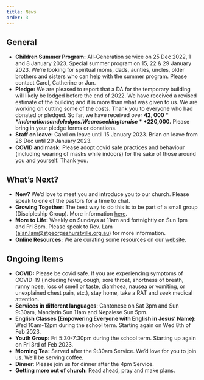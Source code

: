 ```yaml
---
title: News
order: 3
---
```


## General
- **Children Summer Program:** All-Generation service on 25 Dec 2022, 1 and 8 January 2023. Special summer program on 15, 22 & 29 January 2023. We’re looking for spiritual moms, dads, aunties, uncles, older brothers and sisters who can help with the summer program. Please contact Carol, Catherine or Jun. 
- **Pledge:** We are pleased to report that a DA for the temporary building will likely be lodged before the end of 2022. We have received a revised estimate of the building and it is more than what was given to us. We are working on cutting some of the costs. Thank you to everyone who had donated or pledged. So far, we have received over **$42,000** in donations and pledges. We are seeking to raise **$220,000.** Please bring in your pledge forms or donations.  
- **Staff on leave:** Carol on leave until 15 January 2023. Brian on leave from 26 Dec until 29 January 2023. 
- **COVID and mask:** Please adopt covid safe practices and behaviour (including wearing of masks while indoors) for the sake of those around you and yourself. Thank you. 


## What’s Next?
- **New?** We’d love to meet you and introduce you to our church. Please speak to one of the pastors for a time to chat. 
- **Growing Together:** The best way to do this is to be part of a small group (Discipleship Group). More information [here]( https://stgeorgeshurstville.org.au/discipleship-groups). 
- **More to Life:** Weekly on Sundays at 11am and fortnightly on Sun 1pm and Fri 8pm. Please speak to Rev. Lam (alan.lam@stgeorgeshurstville.org.au) for more information.
- **Online Resources:** We are curating some resources on our [website](https://stgeorgeshurstville.org.au/lets-talk-about-christianity).


## Ongoing Items
- **COVID:** Please be covid safe. If you are experiencing symptoms of COVID-19 (including fever, cough, sore throat, shortness of breath, runny nose, loss of smell or taste, diarrhoea, nausea or vomiting, or unexplained chest pain, etc.), stay home, take a RAT and seek medical attention.
- **Services in different languages**: Cantonese on Sat 3pm and Sun 9:30am, Mandarin Sun 11am and Nepalese Sun 5pm.
- **English Classes (Empowering Everyone with English in Jesus’ Name):** Wed 10am-12pm during the school term. Starting again on Wed 8th of Feb 2023. 
- **Youth Group:** Fri 5:30-7:30pm during the school term. Starting up again on Fri 3rd of Feb 2023.
- **Morning Tea:** Served after the 9:30am Service. We’d love for you to join us. We’ll be serving coffee. 
- **Dinner**: Please join us for dinner after the 4pm Service.
- **Getting more out of church:** Read ahead, pray and make plans.
